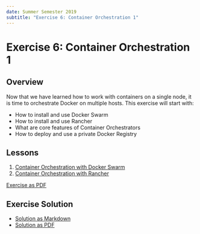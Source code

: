 ```yaml
---
date: Summer Semester 2019
subtitle: "Exercise 6: Container Orchestration 1"
---
```

# Exercise 6: Container Orchestration 1

## Overview

Now that we have learned how to work with containers on a single node, it is
time to orchestrate Docker on multiple hosts. This exercise will start with:

 - How to install and use Docker Swarm
 - How to install and use Rancher
 - What are core features of Container Orchestrators
 - How to deploy and use a private Docker Registry

## Lessons

1. [Container Orchestration with Docker Swarm](lesson-swarm.md)
2. [Container Orchestration with Rancher](lesson-rancher.md)

[Exercise as PDF](exercise.pdf)

## Exercise Solution

* [Solution as Markdown](solution.md)
* [Solution as PDF](solution.pdf)